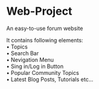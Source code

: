 # Web-Project
An easy-to-use forum website  
  
It contains following elements:  
• Topics  
• Search Bar  
• Nevigation Menu  
• Sing in/Log in Button  
• Popular Community Topics  
• Latest Blog Posts, Tutorials etc...  
